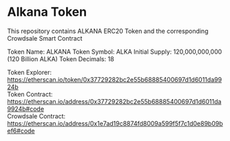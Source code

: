 # Alkana Token

This repository contains ALKANA ERC20 Token and the corresponding Crowdsale Smart Contract

Token Name: ALKANA
Token Symbol: ALKA
Initial Supply: 120,000,000,000 (120 Billion ALKA)
Token Decimals: 18

Token Explorer: https://etherscan.io/token/0x37729282bc2e55b68885400697d1d6011da9924b  
Token Contract: https://etherscan.io/address/0x37729282bc2e55b68885400697d1d6011da9924b#code  
Crowdsale Contract: https://etherscan.io/address/0x1e7ad19c8874fd8009a599f5f7c1d0e89b09bef6#code  
